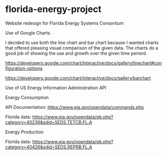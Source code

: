 # florida-energy-project
Website redesign for Florida Energy Systems Consortium

Use of Google Charts.

I decided to use both the line chart and bar chart because I wanted charts that offered pleasing visual 
comparison of the given data.  The charts do a good job of showing the use and growth over the given time periord. 

https://developers.google.com/chart/interactive/docs/gallery/linechart#configuration-options

https://developers.google.com/chart/interactive/docs/gallery/barchart 

Use of US Energy Information Administration API

Energy Consumption

API Documentation:
https://www.eia.gov/opendata/commands.php 


Florida data:
https://www.eia.gov/opendata/qb.php?category=40236&sdid=SEDS.TETCB.FL.A 


Energy Production

Florida data:
https://www.eia.gov/opendata/qb.php?category=40426&sdid=SEDS.REPRB.FL.A

